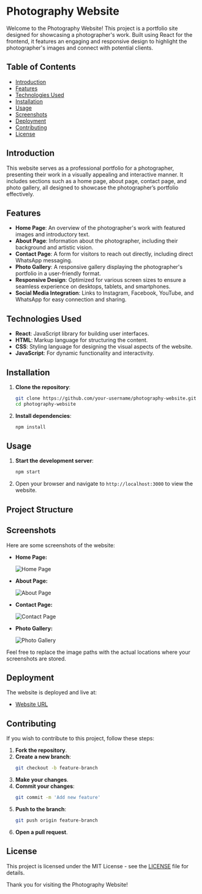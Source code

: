# Photography Website

Welcome to the Photography Website! This project is a portfolio site designed for showcasing a photographer's work. Built using React for the frontend, it features an engaging and responsive design to highlight the photographer's images and connect with potential clients.

## Table of Contents

- [Introduction](#introduction)
- [Features](#features)
- [Technologies Used](#technologies-used)
- [Installation](#installation)
- [Usage](#usage)
- [Screenshots](#screenshots)
- [Deployment](#deployment)
- [Contributing](#contributing)
- [License](#license)

## Introduction

This website serves as a professional portfolio for a photographer, presenting their work in a visually appealing and interactive manner. It includes sections such as a home page, about page, contact page, and photo gallery, all designed to showcase the photographer’s portfolio effectively.

## Features

- **Home Page**: An overview of the photographer's work with featured images and introductory text.
- **About Page**: Information about the photographer, including their background and artistic vision.
- **Contact Page**: A form for visitors to reach out directly, including direct WhatsApp messaging.
- **Photo Gallery**: A responsive gallery displaying the photographer's portfolio in a user-friendly format.
- **Responsive Design**: Optimized for various screen sizes to ensure a seamless experience on desktops, tablets, and smartphones.
- **Social Media Integration**: Links to Instagram, Facebook, YouTube, and WhatsApp for easy connection and sharing.

## Technologies Used

- **React**: JavaScript library for building user interfaces.
- **HTML**: Markup language for structuring the content.
- **CSS**: Styling language for designing the visual aspects of the website.
- **JavaScript**: For dynamic functionality and interactivity.

## Installation

1. **Clone the repository**:
    ```bash
    git clone https://github.com/your-username/photography-website.git
    cd photography-website
    ```

2. **Install dependencies**:
    ```bash
    npm install
    ```

## Usage

1. **Start the development server**:
    ```bash
    npm start
    ```

2. Open your browser and navigate to `http://localhost:3000` to view the website.

## Project Structure


## Screenshots

Here are some screenshots of the website:

- **Home Page:**

  ![Home Page](./public/screenshots/home-page.png)

- **About Page:**

  ![About Page](./public/screenshots/about-page.png)

- **Contact Page:**

  ![Contact Page](./public/screenshots/contact-page.png)

- **Photo Gallery:**

  ![Photo Gallery](./public/screenshots/photo-gallery.png)

Feel free to replace the image paths with the actual locations where your screenshots are stored.

## Deployment

The website is deployed and live at:

- [Website URL](https://your-deployment-link.com)

## Contributing

If you wish to contribute to this project, follow these steps:

1. **Fork the repository**.
2. **Create a new branch**:
    ```bash
    git checkout -b feature-branch
    ```
3. **Make your changes**.
4. **Commit your changes**:
    ```bash
    git commit -m 'Add new feature'
    ```
5. **Push to the branch**:
    ```bash
    git push origin feature-branch
    ```
6. **Open a pull request**.

## License

This project is licensed under the MIT License - see the [LICENSE](LICENSE) file for details.

Thank you for visiting the Photography Website!

